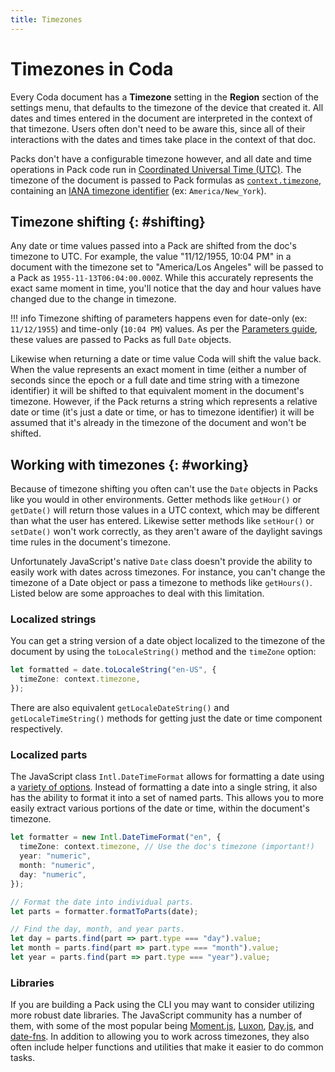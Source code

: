 ```yaml
---
title: Timezones
---
```


# Timezones in Coda

Every Coda document has a **Timezone** setting in the **Region** section of the settings menu, that defaults to the timezone of the device that created it. All dates and times entered in the document are interpreted in the context of that timezone. Users often don't need to be aware this, since all of their interactions with the dates and times take place in the context of that doc.

Packs don't have a configurable timezone however, and all date and time operations in Pack code run in [Coordinated Universal Time (UTC)][wikipedia_utc]. The timezone of the document is passed to Pack formulas as [`context.timezone`][ExecutionContext_timezone], containing an [IANA timezone identifier][wikipedia_tz] (ex: `America/New_York`).


## Timezone shifting {: #shifting}

Any date or time values passed into a Pack are shifted from the doc's timezone to UTC. For example, the value "11/12/1955, 10:04 PM" in a document with the timezone set to "America/Los Angeles" will be passed to a Pack as `1955-11-13T06:04:00.000Z`. While this accurately represents the exact same moment in time, you'll notice that the day and hour values have changed due to the change in timezone.

!!! info
    Timezone shifting of parameters happens even for date-only (ex: `11/12/1955`) and time-only (`10:04 PM`) values. As per the [Parameters guide][parameters_date], these values are passed to Packs as full `Date` objects.

Likewise when returning a date or time value Coda will shift the value back. When the value represents an exact moment in time (either a number of seconds since the epoch or a full date and time string with a timezone identifier) it will be shifted to that equivalent moment in the document's timezone. However, if the Pack returns a string which represents a relative date or time (it's just a date or time, or has to timezone identifier) it will be assumed that it's already in the timezone of the document and won't be shifted.


## Working with timezones {: #working}

Because of timezone shifting you often can't use the `Date` objects in Packs like you would in other environments. Getter methods like `getHour()` or `getDate()` will return those values in a UTC context, which may be different than what the user has entered. Likewise setter methods like `setHour()` or `setDate()` won't work correctly, as they aren't aware of the daylight savings time rules in the document's timezone.

Unfortunately JavaScript's native `Date` class doesn't provide the ability to easily work with dates across timezones. For instance, you can't change the timezone of a Date object or pass a timezone to methods like `getHours()`. Listed below are some approaches to deal with this limitation.


### Localized strings

You can get a string version of a date object localized to the timezone of the document by using the `toLocaleString()` method and the `timeZone` option:

```ts
let formatted = date.toLocaleString("en-US", {
  timeZone: context.timezone,
});
```

There are also equivalent `getLocaleDateString()` and `getLocaleTimeString()` methods for getting just the date or time component respectively.


### Localized parts

The JavaScript class `Intl.DateTimeFormat` allows for formatting a date using a [variety of options][DateTimeFormat_parameters]. Instead of formatting a date into a single string, it also has the ability to format it into a set of named parts. This allows you to more easily extract various portions of the date or time, within the document's timezone.

```ts
let formatter = new Intl.DateTimeFormat("en", {
  timeZone: context.timezone, // Use the doc's timezone (important!)
  year: "numeric",
  month: "numeric",
  day: "numeric",
});

// Format the date into individual parts.
let parts = formatter.formatToParts(date);

// Find the day, month, and year parts.
let day = parts.find(part => part.type === "day").value;
let month = parts.find(part => part.type === "month").value;
let year = parts.find(part => part.type === "year").value;
```


### Libraries

If you are building a Pack using the CLI you may want to consider utilizing more robust date libraries. The JavaScript community has a number of them, with some of the most popular being [Moment.js][moment], [Luxon][luxon], [Day.js][dayjs], and [date-fns][date_fns]. In addition to allowing you to work across timezones, they also often include helper functions and utilities that make it easier to do common tasks.



[wikipedia_utc]: https://en.wikipedia.org/wiki/Coordinated_Universal_Time
[wikipedia_tz]: https://en.wikipedia.org/wiki/List_of_tz_database_time_zones
[moment]: https://momentjs.com/
[luxon]: https://moment.github.io/luxon/#/
[dayjs]: https://day.js.org/
[date_fns]: https://date-fns.org/
[DateTimeFormat_parameters]: https://developer.mozilla.org/en-US/docs/Web/JavaScript/Reference/Global_Objects/Intl/DateTimeFormat/DateTimeFormat#parameters
[luxon_math]: https://moment.github.io/luxon/#/math?id=calendar-math-vs-time-math
[parameters_date]: ../basics/parameters/index.md#dates
[data_types_date]: ../basics/data_types.md#dates
[data_types_duration]: ../basics/data_types.md#durations
[ExecutionContext_timezone]: ../../reference/sdk/interfaces/core.ExecutionContext.md#timezone
